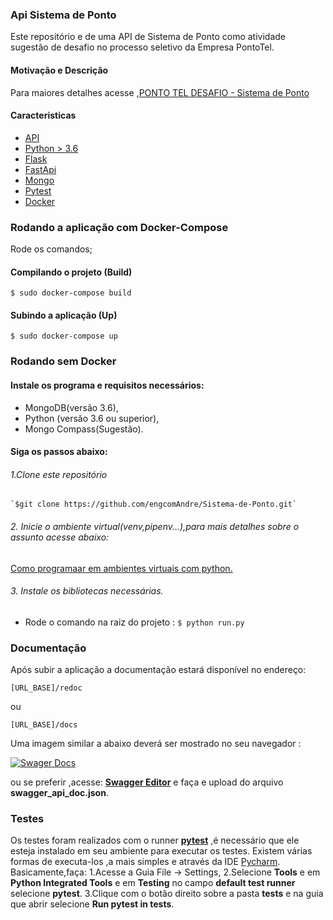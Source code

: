 ### Api Sistema de Ponto
Este repositório e de uma API de  Sistema de Ponto como atividade sugestão de desafio no processo seletivo da Empresa PontoTel.

#### Motivação e Descrição
Para maiores detalhes acesse ,[PONTO TEL DESAFIO - Sistema de Ponto](https://drive.google.com/open?id=1DooIrnWJPQVIswpNDMvVerJH-478HD0j)


#### Caracteristicas
- [API](https://pt.wikipedia.org/wiki/Interface_de_programa%C3%A7%C3%A3o_de_aplica%C3%A7%C3%B5es "API")
- [Python > 3.6](https://www.python.org/)
- [Flask](http://flask.palletsprojects.com/en/1.1.x/ "Flask")
- [FastApi](https://fastapi.tiangolo.com/features/ "FastApi")
- [Mongo](https://www.mongodb.com "mongo")
- [Pytest](https://docs.pytest.org/en/latest/getting-started.html "Pytest")
- [Docker](https://www.docker.com "Docker")


### Rodando a aplicação com Docker-Compose
Rode os comandos;
#### Compilando o projeto (Build)
`$ sudo docker-compose build`
#### Subindo a aplicação (Up)
`$ sudo docker-compose up`

### Rodando sem Docker
#### Instale os programa e requisitos necessários: 
- MongoDB(versão 3.6),
- Python (versão 3.6 ou superior),
- Mongo Compass(Sugestão).

#### Siga os passos abaixo:

###### 1.Clone este repositório
 ```
`$git clone https://github.com/engcomAndre/Sistema-de-Ponto.git`
 ```

###### 2. Inicie o ambiente virtual(venv,pipenv...),para mais detalhes sobre o assunto acesse abaixo:

 [Como programaar em ambientes virtuais com python.](https://pythonacademy.com.br/blog/python-e-virtualenv-como-programar-em-ambientes-virtuais)

 ###### 3. Instale os bibliotecas necessárias.

 - Rode o comando na raiz do projeto :
`$ python run.py`


### Documentação
Após subir a aplicação a documentação estará disponível no endereço:

`[URL_BASE]/redoc` 

ou

`[URL_BASE]/docs`

Uma imagem similar a abaixo deverá ser mostrado no seu navegador :

[![Swager Docs](https://i.imgur.com/WZm9Wjc.png "Swager Docs")](http://imgur.com/WZm9Wjc "Swager Docs")

ou se preferir ,acesse: [<b>Swagger Editor</b>](https://editor.swagger.io) e faça  e upload do arquivo <b>swagger_api_doc.json</b>.

### Testes
Os testes foram realizados com o runner [<b>pytest</b>](https://docs.pytest.org/en/latest/) ,é necessário que ele esteja instalado em seu ambiente para executar os testes.
Existem várias formas de executa-los ,a mais simples e através da IDE [Pycharm](https://www.jetbrains.com/pycharm/).
Basicamente,faça:
1.Acesse a Guia File -> Settings,
2.Selecione <b>Tools</b> e em <b>Python Integrated Tools</b> e em <b>Testing</b> no campo <b>default test runner</b> selecione <b>pytest</b>.
3.Clique com o botão direito sobre a pasta <b>tests</b> e na guia que abrir selecione <b>Run pytest in tests</b>.
